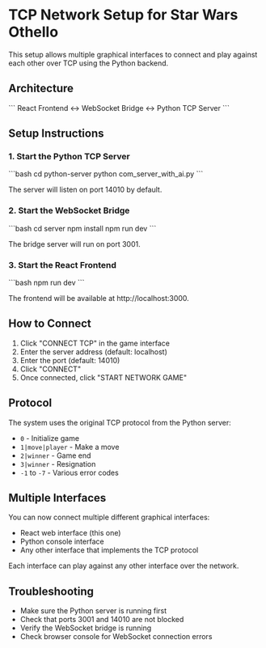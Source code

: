 # TCP Network Setup for Star Wars Othello

This setup allows multiple graphical interfaces to connect and play against each other over TCP using the Python backend.

## Architecture

\`\`\`
React Frontend ↔ WebSocket Bridge ↔ Python TCP Server
\`\`\`

## Setup Instructions

### 1. Start the Python TCP Server

\`\`\`bash
cd python-server
python com_server_with_ai.py
\`\`\`

The server will listen on port 14010 by default.

### 2. Start the WebSocket Bridge

\`\`\`bash
cd server
npm install
npm run dev
\`\`\`

The bridge server will run on port 3001.

### 3. Start the React Frontend

\`\`\`bash
npm run dev
\`\`\`

The frontend will be available at http://localhost:3000.

## How to Connect

1. Click "CONNECT TCP" in the game interface
2. Enter the server address (default: localhost)
3. Enter the port (default: 14010)
4. Click "CONNECT"
5. Once connected, click "START NETWORK GAME"

## Protocol

The system uses the original TCP protocol from the Python server:

- `0` - Initialize game
- `1|move|player` - Make a move
- `2|winner` - Game end
- `3|winner` - Resignation
- `-1` to `-7` - Various error codes

## Multiple Interfaces

You can now connect multiple different graphical interfaces:
- React web interface (this one)
- Python console interface
- Any other interface that implements the TCP protocol

Each interface can play against any other interface over the network.

## Troubleshooting

- Make sure the Python server is running first
- Check that ports 3001 and 14010 are not blocked
- Verify the WebSocket bridge is running
- Check browser console for WebSocket connection errors
